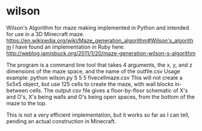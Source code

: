 # wilson
Wilson's Algorithm for maze making implemented in Python and intended for use in a 3D Minecraft maze.
https://en.wikipedia.org/wiki/Maze_generation_algorithm#Wilson's_algorithm
I have found an implementation in Ruby here: http://weblog.jamisbuck.org/2011/1/20/maze-generation-wilson-s-algorithm

The program is a command line tool that takes 4 arguments, the x, y, and z dimensions of the maze space, and the name of the outfile.csv
Usage example:
  python wilson.py 5 5 5 fivecellmaze.csv
This will not create a 5x5x5 object, but use 125 cells to create the maze, with wall blocks in-between cells.
The output csv file gives a floor-by-floor schematic of X's and O's, X's being walls and O's being open spaces, from the bottom of the maze to the top.

This is not a very efficient implementation, but it works so far as I can tell, pending an actual construction in Minecraft.
